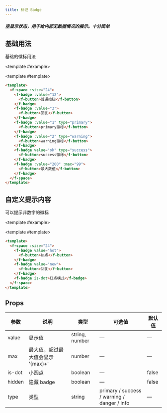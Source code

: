 ```yaml
---
title: 标记 Badge
---
```


<script setup>
import Basic from './demo/Badge/Basic.vue'
import Custom from './demo/Badge/Custom.vue'
</script>

##### 空显示状态，用于给内部无数据情况的展示。十分简单

<card>

## 基础用法

基础的徽标用法

<template #example>

  <Basic/>
  
</template>

<template #template>

```html
<template>
  <f-space :size="24">
    <f-badge :value="12">
      <f-button>普通按钮</f-button>
    </f-badge>
    <f-badge :value="3">
      <f-button>回复</f-button>
    </f-badge>
    <f-badge :value="1" type="primary">
      <f-button>primary徽标</f-button>
    </f-badge>
    <f-badge :value="2" type="warning">
      <f-button>warning徽标</f-button>
    </f-badge>
    <f-badge value="ok" type="success">
      <f-button>success徽标</f-button>
    </f-badge>
    <f-badge :value="200" :max="99">
      <f-button>最大数值</f-button>
    </f-badge>
  </f-space>
</template>
```

</template>

</card>

<card>

## 自定义提示内容

可以提示非数字的徽标

<template #example>

  <Custom/>
  
</template>

<template #template>

```html
<template>
  <f-space :size="24">
    <f-badge value="hot">
      <f-button>热点</f-button>
    </f-badge>
    <f-badge value="new">
      <f-button>回复</f-button>
    </f-badge>
    <f-badge is-dot>红点模式</f-badge>
  </f-space>
</template>
```

</template>

</card>

## Props

| 参数   | 说明                              | 类型           | 可选值                                      | 默认值 |
| ------ | --------------------------------- | -------------- | ------------------------------------------- | ------ |
| value  | 显示值                            | string, number | —                                           | —      |
| max    | 最大值，超过最大值会显示 '{max}+' | number         | —                                           | —      |
| is-dot | 小圆点                            | boolean        | —                                           | false  |
| hidden | 隐藏 badge                        | boolean        | —                                           | false  |
| type   | 类型                              | string         | primary / success / warning / danger / info | —      |
